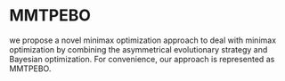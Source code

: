 # MMTPEBO
we propose a novel minimax optimization approach to deal with minimax optimization by combining the asymmetrical evolutionary strategy and Bayesian optimization. For convenience, our approach is represented as MMTPEBO.
